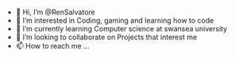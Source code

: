- 👋 Hi, I’m @RenSalvatore
- 👀 I’m interested in Coding, gaming and learning how to code 
- 🌱 I’m currently learning Computer science at swansea university
- 💞️ I’m looking to collaborate on Projects that interest me
- 📫 How to reach me ...

<!---
RenSalvatore/RenSalvatore is a ✨ special ✨ repository because its `README.md` (this file) appears on your GitHub profile.
You can click the Preview link to take a look at your changes.
--->

